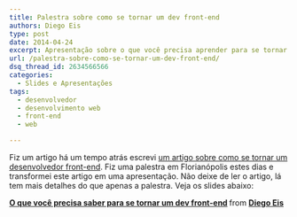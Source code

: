 ```yaml
---
title: Palestra sobre como se tornar um dev front-end
authors: Diego Eis
type: post
date: 2014-04-24
excerpt: Apresentação sobre o que você precisa aprender para se tornar um desenvolvedor front-end.
url: /palestra-sobre-como-se-tornar-um-dev-front-end/
dsq_thread_id: 2634566566
categories:
  - Slides e Apresentações
tags:
  - desenvolvedor
  - desenvolvimento web
  - front-end
  - web

---
```

Fiz um artigo há um tempo atrás escrevi [um artigo sobre como se tornar um desenvolvedor front-end][1]. Fiz uma palestra em Florianópolis estes dias e transformei este artigo em uma apresentação. Não deixe de ler o artigo, lá tem mais detalhes do que apenas a palestra. Veja os slides abaixo:



<div style="margin-bottom:5px">
  <strong> <a href="https://www.slideshare.net/diegoeis/como-tornardevfrontend" title="O que você precisa saber para se tornar um dev front-end" target="_blank">O que você precisa saber para se tornar um dev front-end</a> </strong> from <strong><a href="http://www.slideshare.net/diegoeis" target="_blank">Diego Eis</a></strong>
</div>

 [1]: http://tableless.com.br/tornar-dev-front-end/ "Como se tornar um dev front-end"